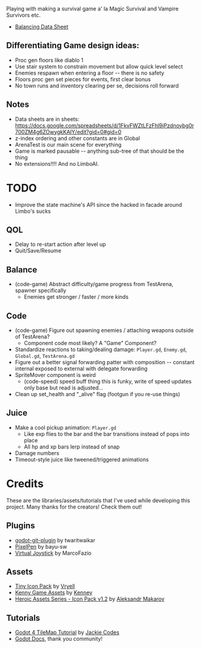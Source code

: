 Playing with making a survival game a' la Magic Survival and Vampire Survivors etc.

- [Balancing Data Sheet](https://docs.google.com/spreadsheets/d/1FkvFWZtLFzFhl9jPzdnoybg0r700ZM4g6ZOwygkKAIY/edit?usp=sharing)

## Differentiating Game design ideas:

- Proc gen floors like diablo 1
- Use stair system to constrain movement but allow quick level select
- Enemies respawn when entering a floor -- there is no safety
- Floors proc gen set pieces for events, first clear bonus
- No town runs and inventory clearing per se, decisions roll forward

## Notes

- Data sheets are in sheets: https://docs.google.com/spreadsheets/d/1FkvFWZtLFzFhl9jPzdnoybg0r700ZM4g6ZOwygkKAIY/edit?gid=0#gid=0
- z-index ordering and other constants are in Global
- ArenaTest is our main scene for everything
- Game is marked pausable -- anything sub-tree of that should be the thing
- No extensions!!!! And no LimboAI.

# TODO

- Improve the state machine's API since the hacked in facade around Limbo's sucks

## QOL
- Delay to re-start action after level up
- Quit/Save/Resume

## Balance
- (code-game) Abstract difficulty/game progress from TestArena, spawner specifically
  - Enemies get stronger / faster / more kinds

## Code
- (code-game) Figure out spawning enemies / attaching weapons outside of TestArena?
  - Component code most likely? A "Game" Component?
- Standardize reactions to taking/dealing damage: `Player.gd`, `Enemy.gd`, `Global.gd`, `TestArena.gd`
- Figure out a better signal forwarding patter with composition -- constant internal exposed to external with delegate forwarding
- SpriteMover component is weird
  - (code-speed) speed buff thing this is funky, write of speed updates only base but read is adjusted...
- Clean up set_health and "_alive" flag (footgun if you re-use things)

## Juice
- Make a cool pickup animation: `Player.gd`
  - Like exp flies to the bar and the bar transitions instead of pops into place
  - All hp and xp bars lerp instead of snap
- Damage numbers
- Timeout-style juice like tweened/triggered animations

# Credits

These are the libraries/assets/tutorials that I've used while developing this project.
Many thanks for the creators! Check them out!

## Plugins
- [godot-git-plugin](https://godotengine.org/asset-library/asset/1581) by twaritwaikar
- [PixelPen](https://godotengine.org/asset-library/asset/3023) by bayu-sw
- [Virtual Joystick](https://godotengine.org/asset-library/asset/1787) by MarcoFazio

## Assets

- [Tiny Icon Pack](https://vryell.itch.io/tiny-adventure-pack-plus) by [Vryell](https://www.patreon.com/vryell)
- [Kenny Game Assets](https://kenney.itch.io/kenney-game-assets-1) by [Kenney](www.kenney.nl)
- [Heroic Assets Series - Icon Pack v1.2](https://iknowkingrabbit.itch.io/heroic-icon-pack) by [Aleksandr Makarov](https://www.patreon.com/iknowkingrabbit)

## Tutorials

- [Godot 4 TileMap Tutorial](https://www.youtube.com/playlist?list=PLflAYKtRJ7dwtqA0FsZadrQGal8lWp-MM) by [Jackie Codes](https://www.patreon.com/jackiecodes)
- [Godot Docs](https://docs.godotengine.org/en/stable/index.html), thank you community!
